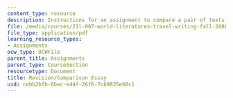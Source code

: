 ```yaml
---
content_type: resource
description: Instructions for an assignment to compare a pair of texts.
file: /media/courses/21l-007-world-literatures-travel-writing-fall-2008/cebb2bfb6bace44f26f67cb9835e68c1_revision1.pdf
file_type: application/pdf
learning_resource_types:
- Assignments
ocw_type: OCWFile
parent_title: Assignments
parent_type: CourseSection
resourcetype: Document
title: Revision/Comparison Essay
uid: cebb2bfb-6bac-e44f-26f6-7cb9835e68c1
---
```

